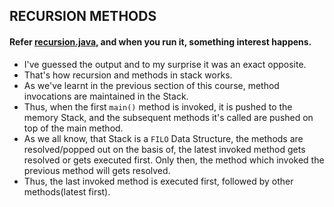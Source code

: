 ## RECURSION METHODS

#### Refer [recursion.java](./recursion.java), and when you run it, something interest happens.

- I've guessed the output and to my surprise it was an exact opposite.
- That's how recursion and methods in stack works.
- As we've learnt in the previous section of this course, method invocations are maintained in the Stack.
- Thus, when the first `main()` method is invoked, it is pushed to the memory Stack, and the subsequent methods it's called are pushed on top of the main method.
- As we all know, that Stack is a `FILO` Data Structure, the methods are resolved/popped out on the basis of, the latest invoked method gets resolved or gets executed first. Only then, the method which invoked the previous method will gets resolved.
- Thus, the last invoked method is executed first, followed by other methods(latest first).